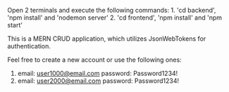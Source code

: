 Open 2 terminals and execute the following commands:
    1. 'cd backend', 'npm install' and 'nodemon server'
    2. 'cd frontend', 'npm install' and 'npm start'

This is a MERN CRUD application, which utilizes JsonWebTokens for authentication.

Feel free to create a new account or use the following ones:
  1. email: user1000@email.com
     password: Password1234!
  2. email: user2000@email.com
     password: Password1234!
